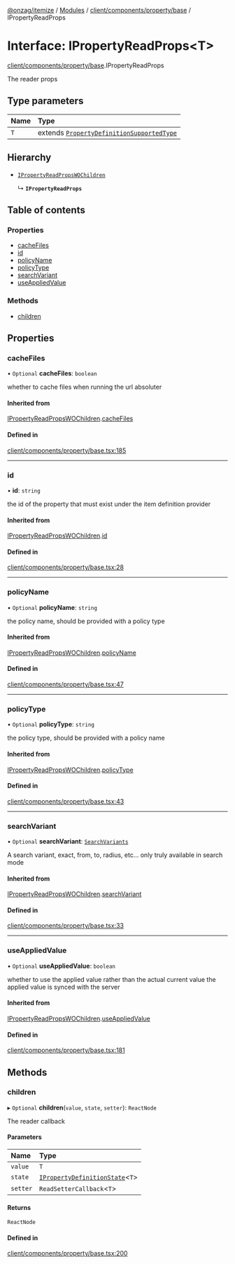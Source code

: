 [@onzag/itemize](../README.md) / [Modules](../modules.md) / [client/components/property/base](../modules/client_components_property_base.md) / IPropertyReadProps

# Interface: IPropertyReadProps<T\>

[client/components/property/base](../modules/client_components_property_base.md).IPropertyReadProps

The reader props

## Type parameters

| Name | Type |
| :------ | :------ |
| `T` | extends [`PropertyDefinitionSupportedType`](../modules/base_Root_Module_ItemDefinition_PropertyDefinition_types.md#propertydefinitionsupportedtype) |

## Hierarchy

- [`IPropertyReadPropsWOChildren`](client_components_property_base.IPropertyReadPropsWOChildren.md)

  ↳ **`IPropertyReadProps`**

## Table of contents

### Properties

- [cacheFiles](client_components_property_base.IPropertyReadProps.md#cachefiles)
- [id](client_components_property_base.IPropertyReadProps.md#id)
- [policyName](client_components_property_base.IPropertyReadProps.md#policyname)
- [policyType](client_components_property_base.IPropertyReadProps.md#policytype)
- [searchVariant](client_components_property_base.IPropertyReadProps.md#searchvariant)
- [useAppliedValue](client_components_property_base.IPropertyReadProps.md#useappliedvalue)

### Methods

- [children](client_components_property_base.IPropertyReadProps.md#children)

## Properties

### cacheFiles

• `Optional` **cacheFiles**: `boolean`

whether to cache files when running the url absoluter

#### Inherited from

[IPropertyReadPropsWOChildren](client_components_property_base.IPropertyReadPropsWOChildren.md).[cacheFiles](client_components_property_base.IPropertyReadPropsWOChildren.md#cachefiles)

#### Defined in

[client/components/property/base.tsx:185](https://github.com/onzag/itemize/blob/a24376ed/client/components/property/base.tsx#L185)

___

### id

• **id**: `string`

the id of the property that must exist under the item definition
provider

#### Inherited from

[IPropertyReadPropsWOChildren](client_components_property_base.IPropertyReadPropsWOChildren.md).[id](client_components_property_base.IPropertyReadPropsWOChildren.md#id)

#### Defined in

[client/components/property/base.tsx:28](https://github.com/onzag/itemize/blob/a24376ed/client/components/property/base.tsx#L28)

___

### policyName

• `Optional` **policyName**: `string`

the policy name, should be provided with a policy type

#### Inherited from

[IPropertyReadPropsWOChildren](client_components_property_base.IPropertyReadPropsWOChildren.md).[policyName](client_components_property_base.IPropertyReadPropsWOChildren.md#policyname)

#### Defined in

[client/components/property/base.tsx:47](https://github.com/onzag/itemize/blob/a24376ed/client/components/property/base.tsx#L47)

___

### policyType

• `Optional` **policyType**: `string`

the policy type, should be provided with a policy name

#### Inherited from

[IPropertyReadPropsWOChildren](client_components_property_base.IPropertyReadPropsWOChildren.md).[policyType](client_components_property_base.IPropertyReadPropsWOChildren.md#policytype)

#### Defined in

[client/components/property/base.tsx:43](https://github.com/onzag/itemize/blob/a24376ed/client/components/property/base.tsx#L43)

___

### searchVariant

• `Optional` **searchVariant**: [`SearchVariants`](../modules/constants.md#searchvariants)

A search variant, exact, from, to, radius, etc...
only truly available in search mode

#### Inherited from

[IPropertyReadPropsWOChildren](client_components_property_base.IPropertyReadPropsWOChildren.md).[searchVariant](client_components_property_base.IPropertyReadPropsWOChildren.md#searchvariant)

#### Defined in

[client/components/property/base.tsx:33](https://github.com/onzag/itemize/blob/a24376ed/client/components/property/base.tsx#L33)

___

### useAppliedValue

• `Optional` **useAppliedValue**: `boolean`

whether to use the applied value rather than the
actual current value the applied value is synced
with the server

#### Inherited from

[IPropertyReadPropsWOChildren](client_components_property_base.IPropertyReadPropsWOChildren.md).[useAppliedValue](client_components_property_base.IPropertyReadPropsWOChildren.md#useappliedvalue)

#### Defined in

[client/components/property/base.tsx:181](https://github.com/onzag/itemize/blob/a24376ed/client/components/property/base.tsx#L181)

## Methods

### children

▸ `Optional` **children**(`value`, `state`, `setter`): `ReactNode`

The reader callback

#### Parameters

| Name | Type |
| :------ | :------ |
| `value` | `T` |
| `state` | [`IPropertyDefinitionState`](base_Root_Module_ItemDefinition_PropertyDefinition.IPropertyDefinitionState.md)<`T`\> |
| `setter` | `ReadSetterCallback`<`T`\> |

#### Returns

`ReactNode`

#### Defined in

[client/components/property/base.tsx:200](https://github.com/onzag/itemize/blob/a24376ed/client/components/property/base.tsx#L200)
